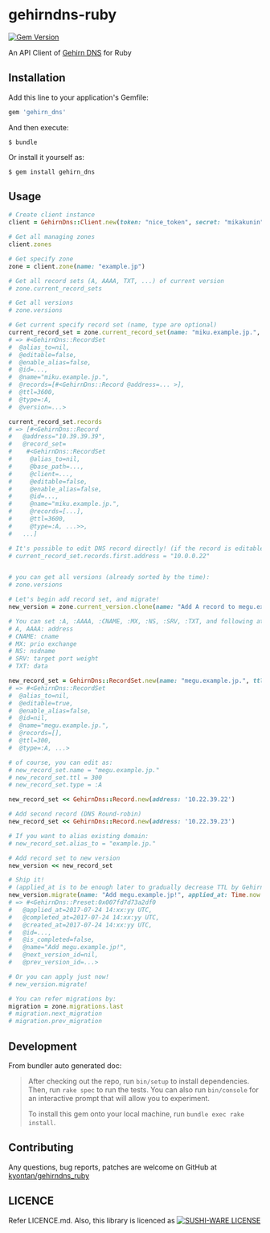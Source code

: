 # gehirndns-ruby

[![Gem Version](https://badge.fury.io/rb/gehirn_dns.svg)](https://badge.fury.io/rb/gehirn_dns)

An API Client of [Gehirn DNS](https://www.gehirn.jp/gis/dns.html) for Ruby

## Installation

Add this line to your application's Gemfile:

```ruby
gem 'gehirn_dns'
```

And then execute:

    $ bundle

Or install it yourself as:

    $ gem install gehirn_dns

## Usage

```ruby
# Create client instance
client = GehirnDns::Client.new(token: "nice_token", secret: "mikakunin")

# Get all managing zones
client.zones

# Get specify zone
zone = client.zone(name: "example.jp")

# Get all record sets (A, AAAA, TXT, ...) of current version
# zone.current_record_sets

# Get all versions
# zone.versions

# Get current specify record set (name, type are optional)
current_record_set = zone.current_record_set(name: "miku.example.jp.", type: :A)
# => #<GehirnDns::RecordSet
#  @alias_to=nil,
#  @editable=false,
#  @enable_alias=false,
#  @id=...,
#  @name="miku.example.jp.",
#  @records=[#<GehirnDns::Record @address=... >],
#  @ttl=3600,
#  @type=:A,
#  @version=...>

current_record_set.records
# => [#<GehirnDns::Record
#   @address="10.39.39.39",
#   @record_set=
#    #<GehirnDns::RecordSet
#     @alias_to=nil,
#     @base_path=...,
#     @client=...,
#     @editable=false,
#     @enable_alias=false,
#     @id=...,
#     @name="miku.example.jp.",
#     @records=[...],
#     @ttl=3600,
#     @type=:A, ...>>,
#   ...]

# It's possible to edit DNS record directly! (if the record is editable: latest version or not migrated yet)
# current_record_set.records.first.address = "10.0.0.22"


# you can get all versions (already sorted by the time):
# zone.versions

# Let's begin add record set, and migrate!
new_version = zone.current_version.clone(name: "Add A record to megu.example.jp.")

# You can set :A, :AAAA, :CNAME, :MX, :NS, :SRV, :TXT, and following attributes are to be set to records
# A, AAAA: address
# CNAME: cname
# MX: prio exchange
# NS: nsdname
# SRV: target port weight
# TXT: data

new_record_set = GehirnDns::RecordSet.new(name: "megu.example.jp.", ttl: 300, type: :A)
# => #<GehirnDns::RecordSet
#  @alias_to=nil,
#  @editable=true,
#  @enable_alias=false,
#  @id=nil,
#  @name="megu.example.jp.",
#  @records=[],
#  @ttl=300,
#  @type=:A, ...>

# of course, you can edit as:
# new_record_set.name = "megu.example.jp."
# new_record_set.ttl = 300
# new_record_set.type = :A

new_record_set << GehirnDns::Record.new(address: '10.22.39.22')

# Add second record (DNS Round-robin)
new_record_set << GehirnDns::Record.new(address: '10.22.39.23')

# If you want to alias existing domain:
# new_record_set.alias_to = "example.jp."

# Add record set to new version
new_version << new_record_set

# Ship it!
# (applied_at is to be enough later to gradually decrease TTL by Gehirn DNS, or denied)
new_version.migrate(name: "Add megu.example.jp!", applied_at: Time.now + 600)
# => #<GehirnDns::Preset:0x007fd7d73a2df0
#   @applied_at=2017-07-24 14:xx:yy UTC,
#   @completed_at=2017-07-24 14:xx:yy UTC,
#   @created_at=2017-07-24 14:xx:yy UTC,
#   @id=...,
#   @is_completed=false,
#   @name="Add megu.example.jp!",
#   @next_version_id=nil,
#   @prev_version_id=...>

# Or you can apply just now!
# new_version.migrate!

# You can refer migrations by:
migration = zone.migrations.last
# migration.next_migration
# migration.prev_migration
```

## Development

From bundler auto generated doc:

> After checking out the repo, run `bin/setup` to install dependencies. Then, run `rake spec` to run the tests. You can also run `bin/console` for an interactive prompt that will allow you to experiment.
> 
> To install this gem onto your local machine, run `bundle exec rake install`.

## Contributing

Any questions, bug reports, patches are welcome on GitHub at [kyontan/gehirndns_ruby](https://github.com/kyontan/gehirndns_ruby)

## LICENCE

Refer LICENCE.md.  Also, this library is licenced as [![SUSHI-WARE LICENSE](https://img.shields.io/badge/license-SUSHI--WARE%F0%9F%8D%A3-blue.svg)](https://github.com/MakeNowJust/sushi-ware)
